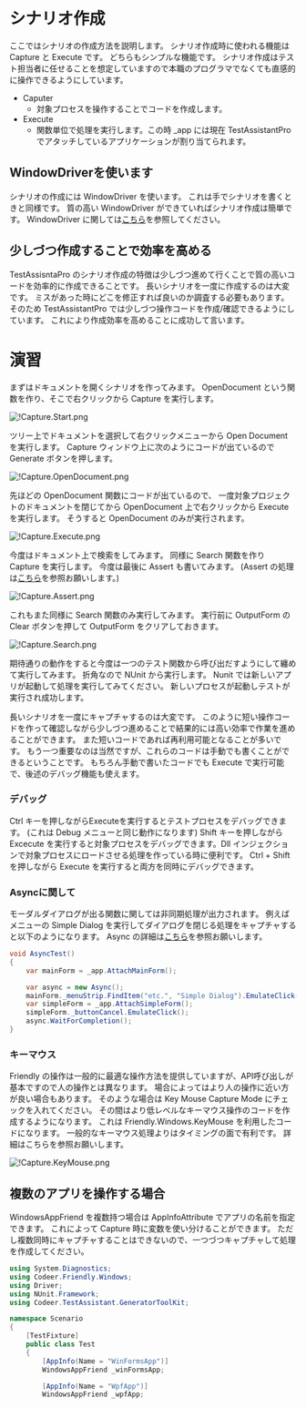 # シナリオ作成

ここではシナリオの作成方法を説明します。
シナリオ作成時に使われる機能は Capture と Execute です。
どちらもシンプルな機能です。
シナリオ作成はテスト担当者に任せることを想定していますので本職のプログラマでなくても直感的に操作できるようにしています。

* Caputer
    * 対象プロセスを操作することでコードを作成します。
* Execute
    * 関数単位で処理を実行します。この時 _app には現在 TestAssistantPro でアタッチしているアプリケーションが割り当てられます。

## WindowDriverを使います
シナリオの作成には WindowDriver を使います。
これは手でシナリオを書くときと同様です。
質の高い WindowDriver ができていればシナリオ作成は簡単です。
WindowDriver に関しては[こちら](WindowDriver.md)を参照してください。

## 少しづつ作成することで効率を高める
TestAssisntaPro のシナリオ作成の特徴は少しづつ進めて行くことで質の高いコードを効率的に作成できることです。
長いシナリオを一度に作成するのは大変です。
ミスがあった時にどこを修正すれば良いのか調査する必要もあります。
そのため TestAssistantPro では少しづつ操作コードを作成/確認できるようにしています。
これにより作成効率を高めることに成功して言います。

# 演習
まずはドキュメントを開くシナリオを作ってみます。
OpenDocument という関数を作り、そこで右クリックから Capture を実行します。

![!Capture.Start.png](Img/Capture.Start.png)

ツリー上でドキュメントを選択して右クリックメニューから Open Document を実行します。
Capture ウィンドウ上に次のようにコードが出ているので Generate ボタンを押します。

![!Capture.OpenDocument.png](Img/Capture.OpenDocument.png)

先ほどの OpenDocument 関数にコードが出ているので、
一度対象プロジェクトのドキュメントを閉じてから
OpenDocument 上で右クリックから Execute を実行します。
そうすると OpenDocument のみが実行されます。

![!Capture.Execute.png](Img/Capture.Execute.png)

今度はドキュメント上で検索をしてみます。
同様に Search 関数を作り Capture を実行します。
今度は最後に Assert も書いてみます。
(Assert の処理は[こちら]()を参照お願いします。)

![!Capture.Assert.png](Img/Capture.Assert.png)

これもまた同様に Search 関数のみ実行してみます。
実行前に OutputForm の Clear ボタンを押して OutputForm をクリアしておきます。

![!Capture.Search.png](Img/Capture.Search.png)

期待通りの動作をすると今度は一つのテスト関数から呼び出だすようにして纏めて実行してみます。
折角なので NUnit から実行します。
Nunit では新しいアプリが起動して処理を実行してみてください。
新しいプロセスが起動しテストが実行され成功します。

長いシナリオを一度にキャプチャするのは大変です。
このように短い操作コードを作って確認しながら少しづつ進めることで結果的には高い効率で作業を進めることができます。
また短いコードであれば再利用可能となることが多いです。
もう一つ重要なのは当然ですが、これらのコードは手動でも書くことができるということです。
もちろん手動で書いたコードでも Execute で実行可能で、後述のデバッグ機能も使えます。

### デバッグ
Ctrl キーを押しながらExecuteを実行するとテストプロセスをデバッグできます。
(これは Debug メニューと同じ動作になります)
Shift キーを押しながら Excecute を実行すると対象プロセスをデバッグできます。Dll インジェクションで対象プロセスにロードさせる処理を作っている時に便利です。
Ctrl + Shift を押しながら Execute を実行すると両方を同時にデバッグできます。

### Asyncに関して
モーダルダイアログが出る関数に関しては非同期処理が出力されます。
例えば メニューの Simple Dialog を実行してダイアログを閉じる処理をキャプチャすると以下のようになります。
Async の詳細は[こちら]()を参照お願いします。
```cs
void AsyncTest()
{
    var mainForm = _app.AttachMainForm();

    var async = new Async();
    mainForm._menuStrip.FindItem("etc.", "Simple Dialog").EmulateClick(async);
    var simpleForm = _app.AttachSimpleForm();
    simpleForm._buttonCancel.EmulateClick();
    async.WaitForCompletion();
}
```
### キーマウス
Friendly の操作は一般的に最適な操作方法を提供していますが、API呼び出しが基本ですので人の操作とは異なります。
場合によってはより人の操作に近い方が良い場合もあります。
そのような場合は Key Mouse Capture Mode にチェックを入れてください。
その間はより低レベルなキーマウス操作のコードを作成するようになります。
これは Friendly.Windows.KeyMouse を利用したコードになります。
一般的なキーマウス処理よりはタイミングの面で有利です。
詳細はこちらを参照お願いします。

![!Capture.KeyMouse.png](Img/Capture.KeyMouse.png)

## 複数のアプリを操作する場合
WindowsAppFriend を複数持つ場合は AppInfoAttribute でアプリの名前を指定できます。
これによって Capture 時に変数を使い分けることができます。
ただし複数同時にキャプチャすることはできないので、一つづつキャプチャして処理を作成してください。

```cs
using System.Diagnostics;
using Codeer.Friendly.Windows;
using Driver;
using NUnit.Framework;
using Codeer.TestAssistant.GeneratorToolKit;

namespace Scenario
{
    [TestFixture]
    public class Test
    {
        [AppInfo(Name = "WinFormsApp")]
        WindowsAppFriend _winFormsApp;

        [AppInfo(Name = "WpfApp")]
        WindowsAppFriend _wpfApp;
```